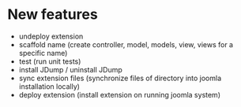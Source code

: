 # New features
- undeploy extension
- scaffold name (create controller, model, models, view, views for a specific name)
- test (run unit tests)
- install JDump / uninstall JDump
- sync extension files (synchronize files of directory into joomla installation locally)
- deploy extension (install extension on running joomla system)